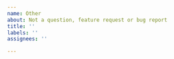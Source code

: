 ```yaml
---
name: Other
about: Not a question, feature request or bug report
title: ''
labels: ''
assignees: ''

---
```

